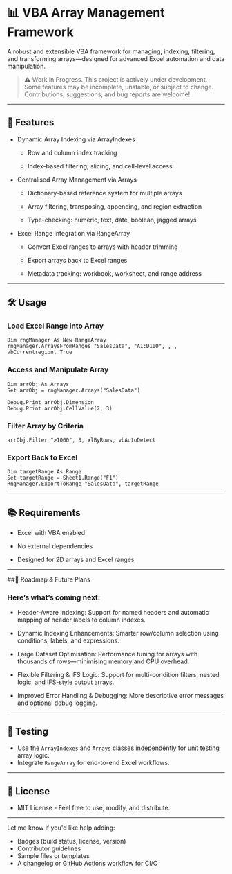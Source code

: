 # 📊 VBA Array Management Framework

A robust and extensible VBA framework for managing, indexing, filtering, and transforming arrays—designed for advanced Excel automation and data manipulation.

> ⚠️ Work in Progress.
> This project is actively under development. Some features may be incomplete, unstable, or subject to change. Contributions, suggestions, and bug reports are welcome!

---

## 🚀 Features

- Dynamic Array Indexing via ArrayIndexes

  - Row and column index tracking
  
  - Index-based filtering, slicing, and cell-level access

- Centralised Array Management via Arrays
  
  - Dictionary-based reference system for multiple arrays

  - Array filtering, transposing, appending, and region extraction

  - Type-checking: numeric, text, date, boolean, jagged arrays

- Excel Range Integration via RangeArray

  - Convert Excel ranges to arrays with header trimming

  - Export arrays back to Excel ranges

  -  Metadata tracking: workbook, worksheet, and range address

---

## 🛠️ Usage

### Load Excel Range into Array

```vba
Dim rngManager As New RangeArray
rngManager.ArraysFromRanges "SalesData", "A1:D100", , , vbCurrentregion, True
```

### Access and Manipulate Array

```vba
Dim arrObj As Arrays
Set arrObj = rngManager.Arrays("SalesData")

Debug.Print arrObj.Dimension
Debug.Print arrObj.CellValue(2, 3)
```

### Filter Array by Criteria

```vba
arrObj.Filter ">1000", 3, xlByRows, vbAutoDetect
```
### Export Back to Excel

```vba
Dim targetRange As Range
Set targetRange = Sheet1.Range("F1")
RngManager.ExportToRange "SalesData", targetRange
```

---

## 📚 Requirements

- Excel with VBA enabled

- No external dependencies

- Designed for 2D arrays and Excel ranges

---

##🔭 Roadmap & Future Plans

### Here’s what’s coming next:

- Header-Aware Indexing: Support for named headers and automatic mapping of header labels to column indexes.

- Dynamic Indexing Enhancements: Smarter row/column selection using conditions, labels, and expressions.

- Large Dataset Optimisation: Performance tuning for arrays with thousands of rows—minimising memory and CPU overhead.

- Flexible Filtering & IFS Logic: Support for multi-condition filters, nested logic, and IFS-style output arrays.

- Improved Error Handling & Debugging: More descriptive error messages and optional debug logging.


---

## 🧪 Testing

- Use the `ArrayIndexes` and `Arrays` classes independently for unit testing array logic.
- Integrate `RangeArray` for end-to-end Excel workflows.

---

## 📄 License
- MIT License - Feel free to use, modify, and distribute.

---

 Let me know if you'd like help adding:
- Badges (build status, license, version)
- Contributor guidelines
- Sample files or templates
- A changelog or GitHub Actions workflow for CI/C


